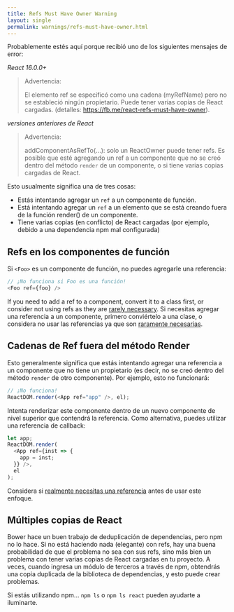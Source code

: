 ```yaml
---
title: Refs Must Have Owner Warning
layout: single
permalink: warnings/refs-must-have-owner.html
---
```


Probablemente estés aquí porque recibió uno de los siguientes mensajes de error:

*React 16.0.0+*
> Advertencia:
>
> El elemento ref se especificó como una cadena (myRefName) pero no se estableció ningún propietario. Puede tener varias copias de React cargadas. (detalles: https://fb.me/react-refs-must-have-owner).

*versiones anteriores de React*
> Advertencia:
>
> addComponentAsRefTo(...): solo un ReactOwner puede tener refs. Es posible que esté agregando un ref a un componente que no se creó dentro del método `render` de un componente, o si tiene varias copias cargadas de React.

Esto usualmente significa una de tres cosas:

- Estás intentando agregar un `ref` a un componente de función.
- Está intentando agregar un `ref` a un elemento que se está creando fuera de la función render() de un componente.
- Tiene varias copias (en conflicto) de React cargadas (por ejemplo, debido a una dependencia npm mal configurada)

## Refs en los componentes de función

Si `<Foo>` es un componente de función, no puedes agregarle una referencia:

```js
// ¡No funciona si Foo es una función!
<Foo ref={foo} />
```

If you need to add a ref to a component, convert it to a class first, or consider not using refs as they are [rarely necessary](/docs/refs-and-the-dom.html#when-to-use-refs).
Si necesitas agregar una referencia a un componente, primero conviértelo a una clase, o considera no usar las referencias ya que son [raramente necesarias](/docs/refs-and-the-dom.html#when-to-use-refs).

## Cadenas de Ref fuera del método Render

Esto generalmente significa que estás intentando agregar una referencia a un componente que no tiene un propietario (es decir, no se creó dentro del método `render` de otro componente). Por ejemplo, esto no funcionará:

```js
// ¡No funciona!
ReactDOM.render(<App ref="app" />, el);
```

Intenta renderizar este componente dentro de un nuevo componente de nivel superior que contendrá la referencia. Como alternativa, puedes utilizar una referencia de callback:

```js
let app;
ReactDOM.render(
  <App ref={inst => {
    app = inst;
  }} />,
  el
);
```

Considera si [realmente necesitas una referencia](/docs/refs-and-the-dom.html#when-to-use-refs) antes de usar este enfoque.

## Múltiples copias de React

Bower hace un buen trabajo de deduplicación de dependencias, pero npm no lo hace. Si no está haciendo nada (elegante) con refs, hay una buena probabilidad de que el problema no sea con sus refs, sino más bien un problema con tener varias copias de React cargadas en tu proyecto. A veces, cuando ingresa un módulo de terceros a través de npm, obtendrás una copia duplicada de la biblioteca de dependencias, y esto puede crear problemas.

Si estás utilizando npm... `npm ls` o `npm ls react` pueden ayudarte a iluminarte.
